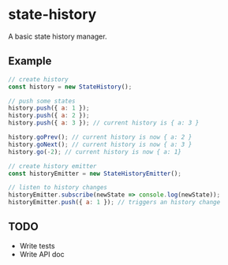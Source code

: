 # state-history

A basic state history manager.

## Example

```js
// create history
const history = new StateHistory();

// push some states
history.push({ a: 1 });
history.push({ a: 2 });
history.push({ a: 3 }); // current history is { a: 3 }

history.goPrev(); // current history is now { a: 2 }
history.goNext(); // current history is now { a: 3 }
history.go(-2); // current history is now { a: 1}

// create history emitter
const historyEmitter = new StateHistoryEmitter();

// listen to history changes
historyEmitter.subscribe(newState => console.log(newState));
historyEmitter.push({ a: 1 }); // triggers an history change
```

## TODO

- Write tests
- Write API doc
